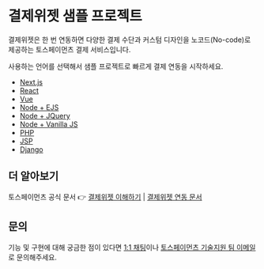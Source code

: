 # 결제위젯 샘플 프로젝트

결제위젯은 한 번 연동하면 다양한 결제 수단과 커스텀 디자인을 노코드(No-code)로 제공하는 토스페이먼츠 결제 서비스입니다.

사용하는 언어를 선택해서 샘플 프로젝트로 빠르게 결제 연동을 시작하세요.

- [Next.js](https://github.com/tosspayments/payment-widget-sample/tree/main/nextjs)
- [React](https://github.com/tosspayments/payment-widget-sample/tree/main/react)
- [Vue](https://github.com/tosspayments/payment-widget-sample/tree/main/vue)
- [Node + EJS](https://github.com/tosspayments/payment-widget-sample/tree/main/node-ejs)
- [Node + JQuery](https://github.com/tosspayments/payment-widget-sample/tree/main/node-jquery)
- [Node + Vanilla JS](https://github.com/tosspayments/payment-widget-sample/tree/main/node-vanillajs)
- [PHP](https://github.com/tosspayments/payment-widget-sample/tree/main/php)
- [JSP](https://github.com/tosspayments/payment-widget-sample/tree/main/jsp)
- [Django](https://github.com/tosspayments/payment-widget-sample/tree/main/django)

## 더 알아보기

토스페이먼츠 공식 문서 👉 [결제위젯 이해하기](https://docs.tosspayments.com/guides/payment-widget/overview) | [결제위젯 연동 문서](https://docs.tosspayments.com/guides/payment-widget/integration)

## 문의

기능 및 구현에 대해 궁금한 점이 있다면 [1:1 채팅](https://discord.com/invite/VdkfJnknD9)이나 [토스페이먼츠 기술지원 팀 이메일](techsupport@tosspayments.com)로 문의해주세요.
